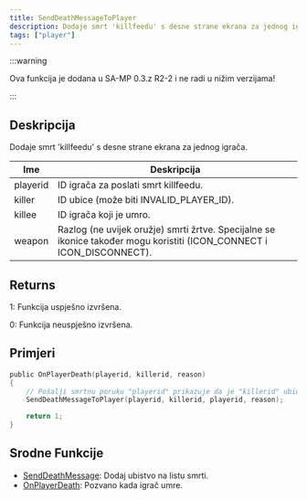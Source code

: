```yaml
---
title: SendDeathMessageToPlayer
description: Dodaje smrt 'killfeedu' s desne strane ekrana za jednog igrača.
tags: ["player"]
---
```


:::warning

Ova funkcija je dodana u SA-MP 0.3.z R2-2 i ne radi u nižim verzijama!

:::

## Deskripcija

Dodaje smrt 'killfeedu' s desne strane ekrana za jednog igrača.

| Ime      | Deskripcija                                                                                                           |
| -------- | --------------------------------------------------------------------------------------------------------------------- |
| playerid | ID igrača za poslati smrt killfeedu.                                                                                  |
| killer   | ID ubice (može biti INVALID_PLAYER_ID).                                                                               |
| killee   | ID igrača koji je umro.                                                                                               |
| weapon   | Razlog (ne uvijek oružje) smrti žrtve. Specijalne se ikonice također mogu koristiti (ICON_CONNECT i ICON_DISCONNECT). |

## Returns

1: Funkcija uspješno izvršena.

0: Funkcija neuspješno izvršena.

## Primjeri

```c
public OnPlayerDeath(playerid, killerid, reason)
{
    // Pošalji smrtnu poruku "playerid" prikazuje da je "killerid" ubio "playerid" zbog "reason"
    SendDeathMessageToPlayer(playerid, killerid, playerid, reason);

    return 1;
}
```

## Srodne Funkcije

- [SendDeathMessage](SendDeathMessage): Dodaj ubistvo na listu smrti.
- [OnPlayerDeath](../callbacks/OnPlayerDeath): Pozvano kada igrač umre.
